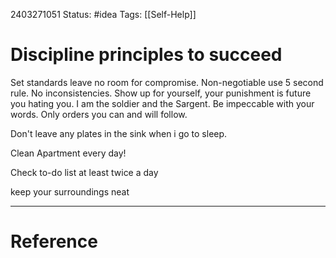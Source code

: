 2403271051
	Status: #idea 
		Tags: [[Self-Help]]

# Discipline principles to succeed

Set standards
leave no room for compromise. Non-negotiable 
use 5 second rule.
No inconsistencies.
Show up for yourself, your punishment is future you hating you.
I am the soldier and the Sargent.
Be impeccable with your words.
Only orders you can and will follow.


Don't leave any plates in the sink when i go to sleep.

Clean Apartment every day! 

Check to-do list at least twice a day 

keep your surroundings neat






---
# Reference